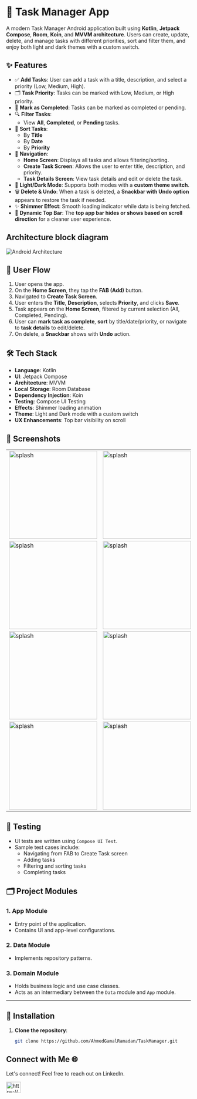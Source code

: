 # 📝 Task Manager App

A modern Task Manager Android application built using **Kotlin**, **Jetpack Compose**, **Room**, **Koin**, and **MVVM architecture**. Users can create, update, delete, and manage tasks with different priorities, sort and filter them, and enjoy both light and dark themes with a custom switch.

## ✨ Features

- ✅ **Add Tasks**: User can add a task with a title, description, and select a priority (Low, Medium, High).
- 🗂️ **Task Priority**: Tasks can be marked with Low, Medium, or High priority.
- 🔄 **Mark as Completed**: Tasks can be marked as completed or pending.
- 🔍 **Filter Tasks**:
  - View **All**, **Completed**, or **Pending** tasks.
- 🧮 **Sort Tasks**:
  - By **Title**
  - By **Date**
  - By **Priority**
- 🧭 **Navigation**:
  - **Home Screen**: Displays all tasks and allows filtering/sorting.
  - **Create Task Screen**: Allows the user to enter title, description, and priority.
  - **Task Details Screen**: View task details and edit or delete the task.
- 🎨 **Light/Dark Mode**: Supports both modes with a **custom theme switch**.
- 🗑️ **Delete & Undo**: When a task is deleted, a **Snackbar with Undo option** appears to restore the task if needed.
- ✨ **Shimmer Effect**: Smooth loading indicator while data is being fetched.
- 🧭 **Dynamic Top Bar**: The **top app bar hides or shows based on scroll direction** for a cleaner user experience.


## Architecture block diagram
![Android Architecture](https://github.com/lofcoding/AndroidArchitectureSample/assets/109604722/ed29d956-1154-4518-9107-e4e1a34b4a35)

## 📲 User Flow

1. User opens the app.
2. On the **Home Screen**, they tap the **FAB (Add)** button.
3. Navigated to **Create Task Screen**.
4. User enters the **Title**, **Description**, selects **Priority**, and clicks **Save**.
5. Task appears on the **Home Screen**, filtered by current selection (All, Completed, Pending).
6. User can **mark task as complete**, **sort** by title/date/priority, or navigate to **task details** to edit/delete.
7. On delete, a **Snackbar** shows with **Undo** action.

## 🛠️ Tech Stack

- **Language**: Kotlin
- **UI**: Jetpack Compose
- **Architecture**: MVVM
- **Local Storage**: Room Database
- **Dependency Injection**: Koin
- **Testing**: Compose UI Testing
- **Effects**: Shimmer loading animation
- **Theme**: Light and Dark mode with a custom switch
- **UX Enhancements**: Top bar visibility on scroll

## 📸 Screenshots

<table>
  <tr> 
    <td><img src="https://github.com/user-attachments/assets/9bfca03c-e70d-4d2a-b40a-b6a42d640006" alt="splash" width="240"></td>
    <td><img src="https://github.com/user-attachments/assets/74c3c14e-ed8e-4daf-a166-9f8fbe5986cb" alt="splash" width="240"></td>
    <td><img src="https://github.com/user-attachments/assets/e8f0f950-5f14-4908-92af-20f009cacd7e" alt="splash" width="240"></td>
     
  </tr>
    <tr>
      <td><img src="https://github.com/user-attachments/assets/b6432a1c-7041-468a-9c78-57045ab11fa0" alt="splash" width="240"></td>
     <td><img src="https://github.com/user-attachments/assets/5908368a-1549-4856-a285-b9a7b3270e39" alt="splash" width="240"></td>
      <td><img src="https://github.com/user-attachments/assets/a641a36c-628b-46f9-94ae-ed59a669f809" alt="splash" width="240"></td>
  </tr>
    <tr>
      <td><img src="https://github.com/user-attachments/assets/f5516716-43f8-46fd-a75a-b40c70b69012" alt="splash" width="240"></td>
      <td><img src="https://github.com/user-attachments/assets/0d60459b-6461-461e-a689-325ea5fe7101" alt="splash" width="240"></td>
      <td><img src="https://github.com/user-attachments/assets/d4e2e61c-abc8-42a8-92a1-92748c55583c" alt="splash" width="240"></td>
  </tr>

   <tr>
      <td><img src="https://github.com/user-attachments/assets/90ec438b-f6c6-4f60-8c0f-de59a46ee49a" alt="splash" width="240"></td>
      <td><img src="https://github.com/user-attachments/assets/40bbf319-7b0f-45e6-b95d-145f02294e05" alt="splash" width="240"></td>
      <td><img src="https://github.com/user-attachments/assets/39efd375-0925-470f-8416-f31321a1906e" alt="splash" width="240"></td>
    
  </tr>
</table>

## 🧪 Testing

- UI tests are written using `Compose UI Test`.
- Sample test cases include:
  - Navigating from FAB to Create Task screen
  - Adding tasks
  - Filtering and sorting tasks
  - Completing tasks


## 🗂️ Project Modules

### 1. **App Module**
   - Entry point of the application.
   - Contains UI and app-level configurations.

### 2. **Data Module**
   - Implements repository patterns.

### 3. **Domain Module**
   - Holds business logic and use case classes.
   - Acts as an intermediary between the `Data` module and `App` module.

---

## 📝 Installation

1. **Clone the repository**:
   ```bash
   git clone https://github.com/AhmedGamalRamadan/TaskManager.git


## Connect with Me 🌐
Let's connect! Feel free to reach out on LinkedIn.
<p align="left">
<a href="https://www.linkedin.com/in/ahmed-gamal-ramadan/" target="blank"><img align="center" src="https://raw.githubusercontent.com/rahuldkjain/github-profile-readme-generator/master/src/images/icons/Social/linked-in-alt.svg" alt="https://www.linkedin.com/in/ahmed-gamal-97509328a/" height="30" width="40" /></a>
</p>
